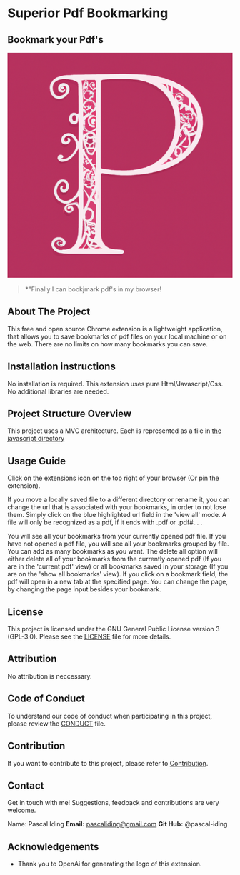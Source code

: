 
# Superior Pdf Bookmarking

## Bookmark your Pdf's

![](/icons/logo.png)

> *"Finally I can bookjmark pdf's in my browser!


## About The Project

This free and open source Chrome extension is a lightweight application, that allows you to save bookmarks of pdf files
on your local machine or on the web.
There are no limits on how many bookmarks you can save. 

## Installation instructions 

No installation is required. This extension uses pure Html/Javascript/Css. No additional libraries are needed.

## Project Structure Overview

This project uses a MVC architecture. Each is represented as a file in [the javascript directory](./js)

## Usage Guide

Click on the extensions icon on the top right of your browser (Or pin the extension). 

If you move a locally saved file to a different directory or rename it, you can change the url that is associated with your bookmarks,
in order to not lose them. Simply click on the blue highlighted url field in the 'view all' mode.
A file will only be recognized as a pdf, if it ends with .pdf or .pdf#... .

You will see all your bookmarks
from your currently opened pdf file. If you have not opened a pdf file, you will see all your bookmarks grouped by file.
You can add as many bookmarks as you want. The delete all option will either delete all of your bookmarks from the currently opened
pdf (If you are in the 'current pdf' view) or all bookmarks saved in your storage (If you are on the 'show all bookmarks' view).
If you click on a bookmark field, the pdf will open in a new tab at the specified page. You can change the page, by changing the page
input besides your bookmark.

## License

This project is licensed under the GNU General Public License version 3 (GPL-3.0). Please see the [LICENSE](https://www.gnu.org/licenses/gpl-3.0.en.html) file for more details.

## Attribution

No attribution is neccessary.

## Code of Conduct

To understand our code of conduct when participating in this project, please review the [CONDUCT](/CONDUCT.md) file.

## Contribution

If you want to contribute to this project, please refer to [Contribution](/CONTRIBUTING.md).

## Contact

Get in touch with me!
Suggestions, feedback and contributions are very welcome.

Name: Pascal Iding
**Email:** pascaliding@gmail.com
**Git Hub:** @pascal-iding

## Acknowledgements
- Thank you to OpenAi for generating the logo of this extension.